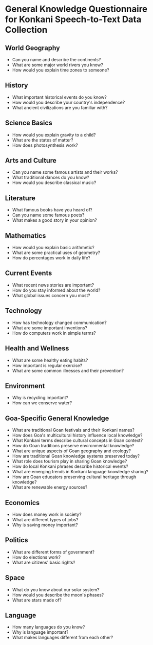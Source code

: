 # General Knowledge Questionnaire for Konkani Speech-to-Text Data Collection

## World Geography

- Can you name and describe the continents?
- What are some major world rivers you know?
- How would you explain time zones to someone?

## History

- What important historical events do you know?
- How would you describe your country's independence?
- What ancient civilizations are you familiar with?

## Science Basics

- How would you explain gravity to a child?
- What are the states of matter?
- How does photosynthesis work?

## Arts and Culture

- Can you name some famous artists and their works?
- What traditional dances do you know?
- How would you describe classical music?

## Literature

- What famous books have you heard of?
- Can you name some famous poets?
- What makes a good story in your opinion?

## Mathematics

- How would you explain basic arithmetic?
- What are some practical uses of geometry?
- How do percentages work in daily life?

## Current Events

- What recent news stories are important?
- How do you stay informed about the world?
- What global issues concern you most?

## Technology

- How has technology changed communication?
- What are some important inventions?
- How do computers work in simple terms?

## Health and Wellness

- What are some healthy eating habits?
- How important is regular exercise?
- What are some common illnesses and their prevention?

## Environment

- Why is recycling important?
- How can we conserve water?

## Goa-Specific General Knowledge

- What are traditional Goan festivals and their Konkani names?
- How does Goa's multicultural history influence local knowledge?
- What Konkani terms describe cultural concepts in Goan context?
- How do Goan traditions preserve environmental knowledge?
- What are unique aspects of Goan geography and ecology?
- How are traditional Goan knowledge systems preserved today?
- What role does tourism play in sharing Goan knowledge?
- How do local Konkani phrases describe historical events?
- What are emerging trends in Konkani language knowledge sharing?
- How are Goan educators preserving cultural heritage through knowledge?
- What are renewable energy sources?

## Economics

- How does money work in society?
- What are different types of jobs?
- Why is saving money important?

## Politics

- What are different forms of government?
- How do elections work?
- What are citizens' basic rights?

## Space

- What do you know about our solar system?
- How would you describe the moon's phases?
- What are stars made of?

## Language

- How many languages do you know?
- Why is language important?
- What makes languages different from each other?
